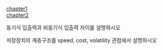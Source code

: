 [chapter1](https://dented-aardvark-b0a.notion.site/1-Introduction-to-Operating-Systems-17114ded7bcb80d2b455d6c68495cb0d?pvs=4)<br>
[chapter2](https://dented-aardvark-b0a.notion.site/2-System-Structure-Program-Execution-17114ded7bcb80269ee5d27bbcef4e2e?pvs=4)

동기식 입출력과 비동기식 입출력 차이를 설명하시오

저장장치의 계층구조를 speed, cost, volatility 관점에서 설명하시오
